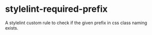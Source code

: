 # stylelint-required-prefix
A stylelint custom rule to check if the given prefix in css class naming exists.
